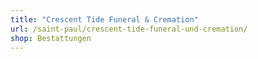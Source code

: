 ```yaml
---
title: "Crescent Tide Funeral & Cremation"
url: /saint-paul/crescent-tide-funeral-und-cremation/
shop: Bestattungen
---
```

